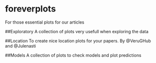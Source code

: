 # foreverplots
For those essential plots for our articles

##Exploratory
A collection of plots very usefull when exploring the data

##Location
To create nice location plots for your papers. By @VeruGHub and @Julenasti

##Models
A collection of plots to check models and plot predictions
